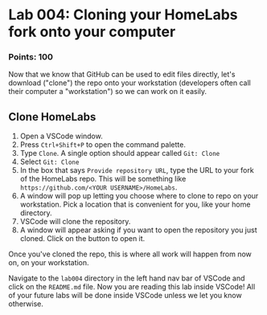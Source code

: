 # Lab 004: Cloning your HomeLabs fork onto your computer

### Points: 100

Now that we know that GitHub can be used to edit files directly, let's
download ("clone") the repo onto your workstation (developers often call
their computer a "workstation") so we can work on it easily.

## Clone HomeLabs

1. Open a VSCode window.
2. Press `Ctrl+Shift+P` to open the command palette.
3. Type `Clone`. A single option should appear called `Git: Clone`
4. Select `Git: Clone`
5. In the box that says `Provide repository URL`, type the URL to your fork of the HomeLabs
   repo. This will be something like `https://github.com/<YOUR USERNAME>/HomeLabs`.
6. A window will pop up letting you choose where to clone to repo on your workstation.
   Pick a location that is convenient for you, like your home directory.
7. VSCode will clone the repository.
8. A window will appear asking if you want to open the repository you just cloned. Click on
   the button to open it.

Once you've cloned the repo, this is where all work will happen from now on, on your
workstation.

Navigate to the `lab004` directory in the left hand nav bar of VSCode and click on the
`README.md` file. Now you are reading this lab inside VSCode! All of your future labs
will be done inside VSCode unless we let you know otherwise.
